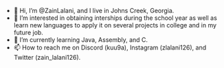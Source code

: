 - 👋 Hi, I’m @ZainLalani, and I live in Johns Creek, Georgia.
- 👀 I’m interested in obtaining interships during the school year as well as learn new languages to apply it on several projects in college and in my future job.
- 🌱 I’m currently learning Java, Assembly, and C.
- 📫 How to reach me on Discord (kuu9a), Instagram (zlalani126), and Twitter (zain_lalani126).

<!---
ZainLalani/ZainLalani is a ✨ special ✨ repository because its `README.md` (this file) appears on your GitHub profile.
You can click the Preview link to take a look at your changes.
--->
